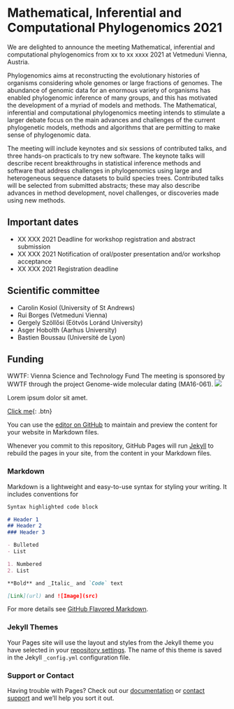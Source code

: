 # Mathematical, Inferential and Computational Phylogenomics 2021

We are delighted to announce the meeting Mathematical, inferential and computational phylogenomics from xx to xx xxxx 2021 at Vetmeduni Vienna, Austria.

Phylogenomics aims at reconstructing the evolutionary histories of organisms considering whole genomes or large fractions of genomes. The abundance of genomic data for an enormous variety of organisms has enabled phylogenomic inference of many groups, and this has motivated the development of a myriad of models and methods. The Mathematical, inferential and computational phylogenomics meeting intends to stimulate a larger debate focus on the main advances and challenges of the current phylogenetic models, methods and algorithms that are permitting to make sense of phylogenomic data.

The meeting will include keynotes and six sessions of contributed talks, and three hands-on practicals to try new software. The keynote talks will describe recent breakthroughs in statistical inference methods and software that address challenges in phylogenomics using large and heterogeneous sequence datasets to build species trees. Contributed talks will be selected from submitted abstracts; these may also describe advances in method development, novel challenges, or discoveries made using new methods.



## Important dates
* XX XXX 2021 Deadline for workshop registration and abstract submission
* XX XXX 2021 Notification of oral/poster presentation and/or workshop acceptance
* XX XXX 2021 Registration deadline



## Scientific committee
* Carolin Kosiol (University of St Andrews)
* Rui Borges (Vetmeduni Vienna)
* Gergely Szöllősi (Eötvös Loránd University)
* Asger Hobolth (Aarhus University)
* Bastien Boussau (Université de Lyon)


## Funding
WWTF: Vienna Science and Technology Fund
The meeting is sponsored by WWTF through the project Genome-wide molecular dating (MA16-061).
[<img src="https://www.google.com/search?q=wwtf+icom&sxsrf=ALeKk03nLgP0rbwAPtmLj0F1LIEd2gL3dQ:1604929375109&source=lnms&tbm=isch&sa=X&ved=2ahUKEwjkxKvqy_XsAhUQoRQKHYPQCmUQ_AUoAXoECAwQAw&biw=1069&bih=828#imgrc=K_q4KFA_R_2FEM&imgdii=wla_eWd5P0EkFM">](http://google.com.au/)







Lorem ipsum dolor sit amet.

[Click me](https://github.com/mrborges23/mic_phy_2020/blob/main/another_page.md){: .btn}

You can use the [editor on GitHub](https://github.com/mrborges23/mic_phy_2020/edit/main/README.md) to maintain and preview the content for your website in Markdown files.

Whenever you commit to this repository, GitHub Pages will run [Jekyll](https://jekyllrb.com/) to rebuild the pages in your site, from the content in your Markdown files.

### Markdown

Markdown is a lightweight and easy-to-use syntax for styling your writing. It includes conventions for

```markdown
Syntax highlighted code block

# Header 1
## Header 2
### Header 3

- Bulleted
- List

1. Numbered
2. List

**Bold** and _Italic_ and `Code` text

[Link](url) and ![Image](src)
```

For more details see [GitHub Flavored Markdown](https://guides.github.com/features/mastering-markdown/).

### Jekyll Themes

Your Pages site will use the layout and styles from the Jekyll theme you have selected in your [repository settings](https://github.com/mrborges23/mic_phy_2020/settings). The name of this theme is saved in the Jekyll `_config.yml` configuration file.

### Support or Contact

Having trouble with Pages? Check out our [documentation](https://docs.github.com/categories/github-pages-basics/) or [contact support](https://github.com/contact) and we’ll help you sort it out.
